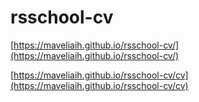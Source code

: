 # rsschool-cv

[https://maveliaih.github.io/rsschool-cv/](https://maveliaih.github.io/rsschool-cv/)

[https://maveliaih.github.io/rsschool-cv/cv](https://maveliaih.github.io/rsschool-cv/cv)